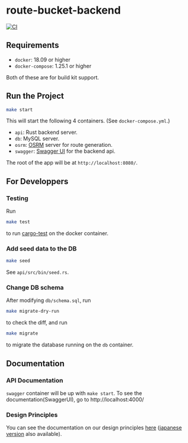 # route-bucket-backend

[![CI](https://github.com/team-azb/route-bucket-backend/actions/workflows/cargo.yml/badge.svg)](https://github.com/team-azb/route-bucket-backend/actions/workflows/cargo.yml)

## Requirements
* `docker`: 18.09 or higher
* `docker-compose`: 1.25.1 or higher

Both of these are for build kit support.

## Run the Project
```bash
make start
```
This will start the following
4 containers. (See `docker-compose.yml`.)

* `api`: Rust backend server.
* `db`: MySQL server.
* `osrm`: [OSRM](https://github.com/Project-OSRM/osrm-backend) 
  server for route generation.
* `swagger`: [Swagger UI](https://github.com/swagger-api/swagger-ui) for the backend api.  

The root of the app will be at `http://localhost:8080/`.

## For Developpers
### Testing
Run
```bash
make test
```
to run [cargo-test](https://doc.rust-lang.org/cargo/commands/cargo-test.html) on the docker container.

### Add seed data to the DB
```bash
make seed
```
See `api/src/bin/seed.rs`.

### Change DB schema
After modifying `db/schema.sql`, run
```bash
make migrate-dry-run
```
to check the diff, and run
```bash
make migrate
```
to migrate the database running on the `db` container.

## Documentation
### API Documentation
`swagger` container will be up with `make start`.
To see the documentation(SwaggerUI),
go to http://localhost:4000/

### Design Principles
You can see the documentation on our design principles 
[here](./docs/architecture.md) ([japanese version](./docs/architecture-ja.md) also available).
